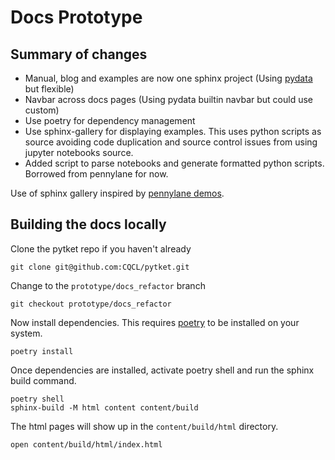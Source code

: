 # Docs Prototype

## Summary of changes

* Manual, blog and examples are now one sphinx project (Using [pydata](https://pydata-sphinx-theme.readthedocs.io/en/stable/) but flexible)
* Navbar across docs pages (Using pydata builtin navbar but could use custom)
* Use poetry for dependency management
* Use sphinx-gallery for displaying examples. This uses python scripts as source avoiding code duplication and source control issues from using jupyter notebooks source.
* Added script to parse notebooks and generate formatted python scripts. Borrowed from pennylane for now.

Use of sphinx gallery inspired by [pennylane demos](https://pennylane.ai/qml/demonstrations/).

## Building the docs locally

Clone the pytket repo if you haven't already

```shell
git clone git@github.com:CQCL/pytket.git
```

Change to the `prototype/docs_refactor` branch

```shell
git checkout prototype/docs_refactor
```

Now install dependencies. This requires [poetry](https://python-poetry.org/docs/#installation) to be installed on your system.

```shell
poetry install
```
Once dependencies are installed, activate poetry shell and run the sphinx build command.

```shell
poetry shell
sphinx-build -M html content content/build
```

The html pages will show up in the `content/build/html` directory.

```shell
open content/build/html/index.html
```
